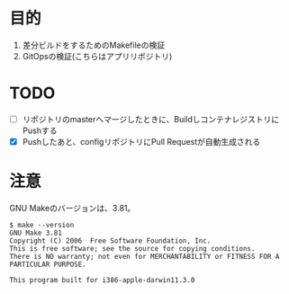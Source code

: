 # 目的
1. 差分ビルドをするためのMakefileの検証
2. GitOpsの検証(こちらはアプリリポジトリ)

# TODO
- [ ] リポジトリのmasterへマージしたときに、BuildしコンテナレジストリにPushする
- [x] Pushしたあと、configリポジトリにPull Requestが自動生成される

# 注意
GNU Makeのバージョンは、3.81。
```
$ make --version
GNU Make 3.81
Copyright (C) 2006  Free Software Foundation, Inc.
This is free software; see the source for copying conditions.
There is NO warranty; not even for MERCHANTABILITY or FITNESS FOR A
PARTICULAR PURPOSE.

This program built for i386-apple-darwin11.3.0
```
